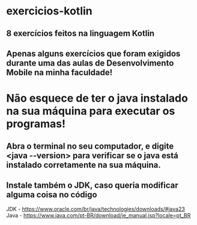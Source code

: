 # exercicios-kotlin
## 8 exercícios feitos na linguagem Kotlin

## Apenas alguns exercícios que foram exigidos durante uma das aulas de Desenvolvimento Mobile na minha faculdade!

# Não esquece de ter o java instalado na sua máquina para executar os programas!
## Abra o terminal no seu computador, e digite <java --version> para verificar se o java está instalado corretamente na sua máquina.
## Instale também o JDK, caso queria modificar alguma coisa no código

JDK - https://www.oracle.com/br/java/technologies/downloads/#java23
Java - https://www.java.com/pt-BR/download/ie_manual.jsp?locale=pt_BR
